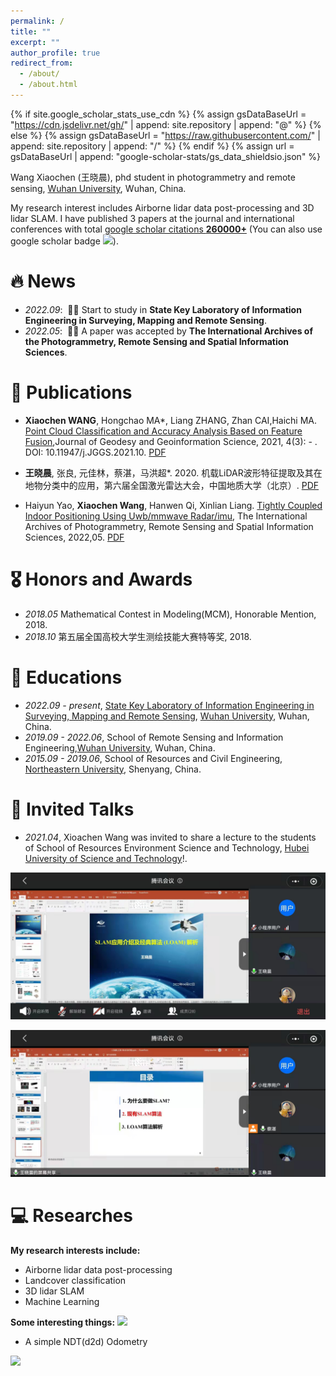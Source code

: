 ```yaml
---
permalink: /
title: ""
excerpt: ""
author_profile: true
redirect_from: 
  - /about/
  - /about.html
---
```


{% if site.google_scholar_stats_use_cdn %}
{% assign gsDataBaseUrl = "https://cdn.jsdelivr.net/gh/" | append: site.repository | append: "@" %}
{% else %}
{% assign gsDataBaseUrl = "https://raw.githubusercontent.com/" | append: site.repository | append: "/" %}
{% endif %}
{% assign url = gsDataBaseUrl | append: "google-scholar-stats/gs_data_shieldsio.json" %}

<span class='anchor' id='about-me'></span>

Wang Xiaochen (王晓晨), phd student in photogrammetry and remote sensing, [Wuhan University](https://whu.edu.cn/), Wuhan, China.

My research interest includes Airborne lidar data post-processing and 3D lidar SLAM. I have published 3 papers at the journal and international conferences with total <a href='https://scholar.google.com/citations?user=DhtAFkwAAAAJ'>google scholar citations <strong><span id='total_cit'>260000+</span></strong></a> (You can also use google scholar badge <a href='https://scholar.google.com/citations?user=DhtAFkwAAAAJ'><img src="https://img.shields.io/endpoint?url={{ url | url_encode }}&logo=Google%20Scholar&labelColor=f6f6f6&color=9cf&style=flat&label=citations"></a>).


# 🔥 News
- *2022.09*: &nbsp;🎉🎉 Start to study in **State Key Laboratory of Information Engineering in Surveying, Mapping and Remote Sensing**. 
- *2022.05*: &nbsp;🎉🎉 A paper was accepted by **The International Archives of the Photogrammetry, Remote Sensing and Spatial Information Sciences**. 

# 📝 Publications 

- **Xiaochen WANG**, Hongchao MA*, Liang ZHANG, Zhan CAI,Haichi MA. [Point Cloud Classification and Accuracy Analysis Based on Feature Fusion](http://jggs.sinomaps.com/EN/10.11947/j.JGGS.2021.0304),Journal of Geodesy and Geoinformation Science, 2021, 4(3): - . DOI: 10.11947/j.JGGS.2021.10. [PDF](../docs/Point_Cloud_Classification_and_Accuracy_Analysis_Based_on_Feature_Fusion.pdf)

- **王晓晨**, 张良, 元佳林，蔡湛，马洪超*. 2020. 机载LiDAR波形特征提取及其在地物分类中的应用，第六届全国激光雷达大会，中国地质大学（北京）. [PDF](../docs/6th_lidar_conference.pdf)

- Haiyun Yao, **Xiaochen Wang**, Hanwen Qi, Xinlian Liang. [Tightly Coupled Indoor Positioning Using Uwb/mmwave Radar/imu](https://www.proquest.com/openview/3df90c455b747569bc0c14a224a5f5d9/1?pq-origsite=gscholar&cbl=2037674), The International Archives of Photogrammetry, Remote Sensing and Spatial Information Sciences, 2022,05. [PDF](../docs/Tightly_Coupled_Indoor_Positioning_Using_Uwb_mmwave_Radar_imu.pdf)

# 🎖 Honors and Awards
- *2018.05* Mathematical Contest in Modeling(MCM), Honorable Mention, 2018.
- *2018.10* 第五届全国高校大学生测绘技能大赛特等奖, 2018.

# 📖 Educations
- *2022.09 - present*, [State Key Laboratory of Information Engineering in Surveying, Mapping and Remote Sensing](http://www.lmars.whu.edu.cn/), [Wuhan University](https://whu.edu.cn/), Wuhan, China.
- *2019.09 - 2022.06*, School of Remote Sensing and Information Engineering,[Wuhan University](https://whu.edu.cn/), Wuhan, China. 
- *2015.09 - 2019.06*, School of Resources and Civil Engineering, [Northeastern University](http://www.neu.edu.cn/), Shenyang, China. 

# 💬 Invited Talks
- *2021.04*, Xioachen Wang was invited to share a lecture to the students of School of Resources Environment Science and Technology, [Hubei University of Science and Technology](https://www.hbust.edu.cn/)!. 

![](../images/Lecture1.jpg)

![](../images/Lecture2.jpg)


# 💻 Researches
**My research interests include:**
- Airborne lidar data post-processing
- Landcover classification
- 3D lidar SLAM
- Machine Learning


**Some interesting things:**
![](../images/stero_lidar.gif) 

- A simple NDT(d2d) Odometry

![](../images/simple_ndt_odom.gif) 
